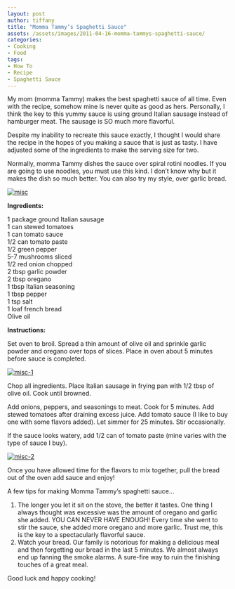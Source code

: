 ```yaml
---
layout: post
author: tiffany
title: "Momma Tammy’s Spaghetti Sauce"
assets: /assets/images/2011-04-16-momma-tammys-spaghetti-sauce/
categories: 
- Cooking
- Food
tags: 
- How To
- Recipe
- Spaghetti Sauce
---
```


My mom (momma Tammy) makes the best spaghetti sauce of all time. Even with the recipe, somehow mine is never quite as good as hers. Personally, I think the key to this yummy sauce is using ground Italian sausage instead of hamburger meat. The sausage is SO much more flavorful.

Despite my inability to recreate this sauce exactly, I thought I would share the recipe in the hopes of you making a sauce that is just as tasty. I have adjusted some of the ingredients to make the serving size for two.

Normally, momma Tammy dishes the sauce over spiral rotini noodles. If you are going to use noodles, you must use this kind. I don’t know why but it makes the dish so much better. You can also try my style, over garlic bread.

[![](jekyll_uploads/2011/04/misc-575x431.jpg "misc")](http://www.sweetpeonies.com/2011/04/momma-tammys-spaghetti-sauce/misc/)

**Ingredients:**

1 package ground Italian sausage  
1 can stewed tomatoes  
1 can tomato sauce  
1/2 can tomato paste  
1/2 green pepper  
5-7 mushrooms sliced  
1/2 red onion chopped  
2 tbsp garlic powder  
2 tbsp oregano  
1 tbsp Italian seasoning  
1 tbsp pepper  
1 tsp salt  
1 loaf french bread  
Olive oil

**Instructions:**

Set oven to broil. Spread a thin amount of olive oil and sprinkle garlic powder and oregano over tops of slices. Place in oven about 5 minutes before sauce is completed.

[![](jekyll_uploads/2011/04/misc-1-575x431.jpg "misc-1")](http://www.sweetpeonies.com/2011/04/momma-tammys-spaghetti-sauce/misc-1/)

Chop all ingredients. Place Italian sausage in frying pan with 1/2 tbsp of olive oil. Cook until browned.

Add onions, peppers, and seasonings to meat. Cook for 5 minutes. Add stewed tomatoes after draining excess juice. Add tomato sauce (I like to buy one with some flavors added). Let simmer for 25 minutes. Stir occasionally.

If the sauce looks watery, add 1/2 can of tomato paste (mine varies with the type of sauce I buy).

[![](jekyll_uploads/2011/04/misc-2-575x431.jpg "misc-2")](http://www.sweetpeonies.com/2011/04/momma-tammys-spaghetti-sauce/misc-2/)

Once you have allowed time for the flavors to mix together, pull the bread out of the oven add sauce and enjoy!

A few tips for making Momma Tammy’s spaghetti sauce…

1.  The longer you let it sit on the stove, the better it tastes. One thing I always thought was excessive was the amount of oregano and garlic she added. YOU CAN NEVER HAVE ENOUGH! Every time she went to stir the sauce, she added more oregano and more garlic. Trust me, this is the key to a spectacularly flavorful sauce.
2.  Watch your bread. Our family is notorious for making a delicious meal and then forgetting our bread in the last 5 minutes. We almost always end up fanning the smoke alarms. A sure-fire way to ruin the finishing touches of a great meal.

Good luck and happy cooking!